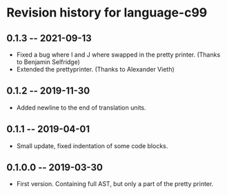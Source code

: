 # Revision history for language-c99

## 0.1.3 -- 2021-09-13

* Fixed a bug where I and J where swapped in the pretty printer. (Thanks to
  Benjamin Selfridge)
* Extended the prettyprinter. (Thanks to Alexander Vieth)

## 0.1.2 -- 2019-11-30

* Added newline to the end of translation units.

## 0.1.1 -- 2019-04-01

* Small update, fixed indentation of some code blocks.

## 0.1.0.0 -- 2019-03-30

* First version. Containing full AST, but only a part of the pretty printer.
